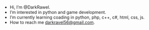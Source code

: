 #
-  Hi, I’m @DarkRawel.
-  I’m interested in python and game development.
-  I’m currently learning coading in python, php, c++, c#, html, css, js.
-  How to reach me darkravel56@gmail.com.
#
